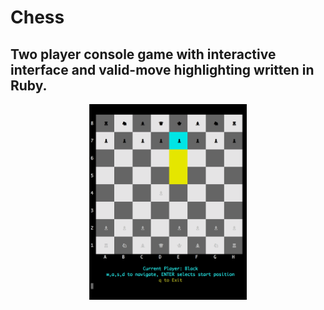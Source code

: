 # Chess
## Two player console game with interactive interface and valid-move highlighting written in Ruby.
<div align="center" style="border-shadow: 5px 5px 5px 'black';"><img src="chessgame.gif" width="50%"></div>

